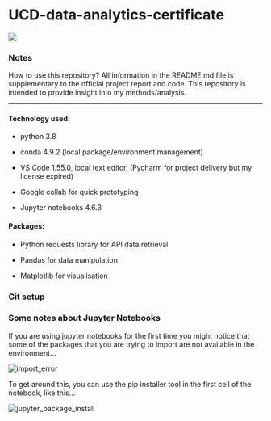 
# UCD-data-analytics-certificate

![](https://exo-demo-image-hosting.s3-ap-southeast-2.amazonaws.com/Screen+Shot+2021-04-07+at+7.13.42+am.png)

### Notes

How to use this repository? All information in the README.md file is supplementary to the official project report and code. This repository is intended to provide insight into my methods/analysis.

<hr>

#### Technology used:

- python 3.8

- conda 4.9.2 (local package/environment management)

- VS Code 1.55.0, local text editor. (Pycharm for project delivery but my license expired)

- Google collab for quick prototyping

- Jupyter notebooks 4.6.3

  

#### Packages:

- Python requests library for API data retrieval

- Pandas for data manipulation

- Matplotlib for visualisation

  

### Git setup

  

### Some notes about Jupyter Notebooks

If you are using jupyter notebooks for the first time you might notice that some of the packages that you are trying to import are not available in the environment...

  

![import_error](https://exo-demo-image-hosting.s3-ap-southeast-2.amazonaws.com/Screen+Shot+2021-04-07+at+7.37.11+am.png)

To get around this, you can use the pip installer tool in the first cell of the notebook, like this...

![jupyter_package_install](https://exo-demo-image-hosting.s3-ap-southeast-2.amazonaws.com/Screen+Shot+2021-04-07+at+7.39.03+am.png)